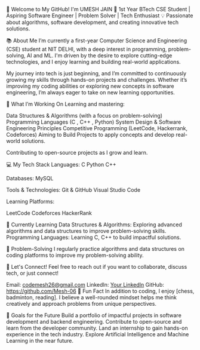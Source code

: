 👋 Welcome to My GitHub! I'm UMESH JAIN
🚀 1st Year BTech CSE Student | Aspiring Software Engineer | Problem Solver | Tech Enthusiast
💡 Passionate about algorithms, software development, and creating innovative tech solutions.

📚 About Me
I’m currently a first-year Computer Science and Engineering (CSE) student at NIT DELHI, with a deep interest in programming, problem-solving, AI and ML. I'm driven by the desire to explore cutting-edge technologies, and I enjoy learning and building real-world applications.

My journey into tech is just beginning, and I’m committed to continuously growing my skills through hands-on projects and challenges. Whether it’s improving my coding abilities or exploring new concepts in software engineering, I’m always eager to take on new learning opportunities.

🚀 What I’m Working On
Learning and mastering:

Data Structures & Algorithms (with a focus on problem-solving)
Programming Languages (C , C++ , Python)
System Design & Software Engineering Principles
Competitive Programming (LeetCode, Hackerrank, Codeforces)
Aiming to Build Projects to apply concepts and develop real-world solutions.

Contributing to open-source projects as I grow and learn.

💻 My Tech Stack
Languages:
C
Python
C++

Databases:
MySQL

Tools & Technologies:
Git & GitHub 
Visual Studio Code

Learning Platforms:

LeetCode
Codeforces
HackerRank

🌱 Currently Learning
Data Structures & Algorithms: Exploring advanced algorithms and data structures to improve problem-solving skills.
Programming Languages: Learning C, C++ to build impactful solutions.

🧩 Problem-Solving
I regularly practice algorithms and data structures on coding platforms to improve my problem-solving ability. 

💬 Let's Connect!
Feel free to reach out if you want to collaborate, discuss tech, or just connect!

Email: codemesh26@gmail.com
LinkedIn: [Your LinkedIn](https://www.linkedin.com/in/umesh-jain-985866331/)
GitHub: https://github.com/Mesh-06
🌟 Fun Fact
In addition to coding, I enjoy [chess, badminton, reading]. I believe a well-rounded mindset helps me think creatively and approach problems from unique perspectives.

🚀 Goals for the Future
Build a portfolio of impactful projects in software development and backend engineering.
Contribute to open-source and learn from the developer community.
Land an internship to gain hands-on experience in the tech industry.
Explore Artificial Intelligence and Machine Learning in the near future.
